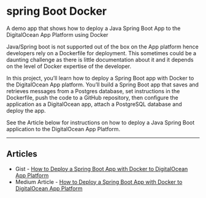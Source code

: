 # spring Boot Docker
A demo app that shows how to deploy a Java Spring Boot App to the DigitalOcean App Platform using Docker

Java/Spring boot is not supported out of the box on the App platform hence developers rely on a Dockerfile for deployment. This sometimes could be a daunting challenge as there is little documentation about it and it depends on the level of Docker expertise of the developer.

In this project, you’ll learn how to deploy a Spring Boot app with Docker to the DigitalOcean App platform. You’ll build a Spring Boot app that saves and retrieves messages from a Postgres database, set instructions in the Dockerfile, push the code to a GitHub repository, then configure the application as a DigitalOcean app, attach a PostgreSQL database and deploy the app.

See the Article below for instructions on how to deploy a Java Spring Boot application to the DigitalOcean App Platform.


_ _ _
## Articles
- Gist - [How to Deploy a Spring Boot App with Docker to DigitalOcean App Platform](https://gist.github.com/d1d0d034c63199eed2c67a9a1a400152.git)
- Medium Article - [How to Deploy a Spring Boot App with Docker to DigitalOcean App Platform](https://ikhiloyaimokhai.medium.com/how-to-deploy-a-spring-boot-app-with-docker-to-digitalocean-app-platform-6789a315e69a)


